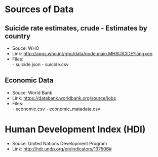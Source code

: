 # Sources of Data

## Suicide rate estimates, crude - Estimates by country

- Souce:    WHO
- Link:     http://apps.who.int/gho/data/node.main.MHSUICIDE?lang=en
- Files:    
            - suicide.json
            - suicide.csv

## Economic Data 

- Souce:    World Bank
- Link:     https://databank.worldbank.org/source/jobs
- Files:   
            - economic.csv
            - economic_matadata.csv


# Human Development Index (HDI)

- Souce:    United Nations Development Program
- Link:     http://hdr.undp.org/en/indicators/137506#